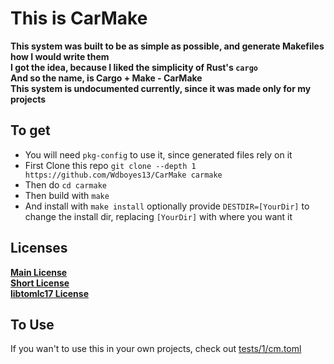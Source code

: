 # This is CarMake  
__This system was built to be as simple as possible, and generate Makefiles how I would write them__  
__I got the idea, because I liked the simplicity of Rust's `cargo`__  
__And so the name, is Cargo + Make - CarMake__  
__This system is undocumented currently, since it was made only for my projects__  

## To get  
- You will need `pkg-config` to use it, since generated files rely on it  
- First Clone this repo `git clone --depth 1 https://github.com/Wdboyes13/CarMake carmake`  
- Then do `cd carmake`  
- Then build with `make`  
- And install with `make install` optionally provide `DESTDIR=[YourDir]` to change the install dir, replacing `[YourDir]` with where you want it  

## Licenses  
__[Main License](/LICENSE)__  
__[Short License](/Fileheader.txt)__  
__[libtomlc17 License](/libsrcs/tomlc17/LICENSE)__  

## To Use  
If you wan't to use this in your own projects, check out [tests/1/cm.toml](/tests/1/cm.toml)  
